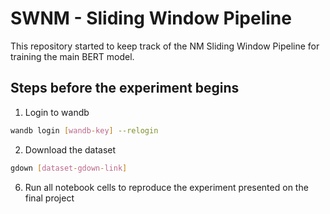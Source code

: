 # SWNM - Sliding Window Pipeline
This repository started to keep track of the NM Sliding Window Pipeline for training the main BERT model.

## Steps before the experiment begins
1. Login to wandb
```sh
wandb login [wandb-key] --relogin
```

2. Download the dataset
```sh
gdown [dataset-gdown-link]
```

6. Run all notebook cells to reproduce the experiment presented on the final project
